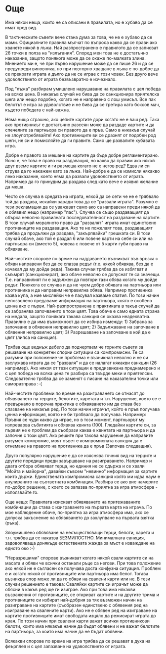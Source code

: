 # Още

Има някои неща, които не са описани в правилата, но е хубаво да се имат пред вид.  
  
В тактическите съвети вече стана дума за това, че не е хубаво да се мами. Официалните правила мълчат по въпроса какво да се прави ако хванете някой в лъжа. Най разпространено е правилото да се записват 26 точки в полза на "излъгания". Според мен това не е достатъчно наказание, защото понякога може да се окаже по-малката злина. Мнението ми е, че при първо нарушение може да се пише 26 и да се предупреди виновника, но при повторно хващане в лъжа е по-добре да се прекрати играта и дълго да не се играе с този човек. Без друго вече удоволствието от играта безвъзвратно е изчезнало.  
  
Под "лъжа" разбирам умишлено нарушаване на правилата с цел победа на всяка цена. В никакъв случай не бива да се санкционира приятелска шега или нещо подобно, когато не е направено с лош умисъл. Все пак белотът е игра за удоволствие и не бива да се третира като боксов мач, където победата е най-важна.  
  
Няма нищо страшно, ако цепите картите дори когато не е ваш ред. Така ако противникът е достатъчно разсеян може да раздаде картите и да спечелите за партньора си правото да е пръв. Само в никакъв случай не злоупотребявайте! Ако противниците ви се дразнят от подобен род шеги, не си и помисляйте да ги правите. Само ще развалите хубавата игра.  
  
Добре е правото за мешане на картите да бъде добре регламентирано. Ясно е, че това е право на раздаващия, но какво да правим ако някой друг вземе картите и ги размеша когато не е негов ред? Едва ли си струва да го накажем като за лъжа. Най-добре е да се измисли някакво леко наказание, което няма да развали удоволствието от играта. Например да го принудим да раздава след като вече е изявил желание да меша.  
  
Често се случва в средата на играта, някой да се сети че не е трябвало той да раздава, искайки заради това да се "развали играта". Разумно е тези рекламации да се уважават само ако са направени преди някой да е обяввил нещо (например "пас"). Случва се също раздаващият да обърка неволно правилната последователност на раздаване на картите. В този случай моралното право да "развалят" играта имат единствено противниците на раздаващия. Ако те не пожелаят това, раздаващият трябва да продължи да раздава, "закърпвайки" грешката си. В този случай обаче, ако той е раздал 6 или повече карти на себе си или на партньора си (вместо 5), човека с повече от 5 карти губи право на обявяване.  
  
Най-честите спорове по време на наддаването възникват във връзка с обяви направени без да се спазва редът (т.е. някой обявява, без да е изчакал да му дойде реда). Такива случаи трябва да се избягват и смъмрят (санкционират), ако обаче неволно се допуснат те са значещи. Т.е. направилият ги е задължен да повтори тази обява когато му дойде редът. Понякога се случва и да не чуем добре обявата на партньора или противника и да направим неправилна обява. Например противника казва купа, а ние мислейки че е пасувал казваме спатия. По този начин непозволено предаваме информация на партньора, която е особено ценна ако е първи. Най-разпространена е практиката в такъв случай да се забранява започванито в този цвят. Това обаче е само едната страна на медала, защото понякага такава санкция се оказва неадекватна. Правилно е да има възможност да се избира измежду: 1) Забрана за започване в обявения неправилно цвят; 2) Задължаване на започване в обявения неправилно цвят; 3) Разрешаване на започване в кой да е цвят (липса на санкция).  
  
Трябва още веднъж дебело да подчертаем че горните съвети за решаване на конкретни спорни ситуации са компромисни. Те са разумни при положение че проблема е възникнал неволно и не си заслужава играта да се "разваля" и да се налагат някакви санкции (26 например). Ако някоя от тези ситуации е предизвикана преднамерено и с цел победа на всяка цена те разбира са твърде меки и приятелски. Следователно трябва да се заменят с писане на наказателни точки или саморазправа :-(  
  
Най-честите проблеми по време на разиграването се отнасят до обявяването на терците, белотите, каретата и т.н. Нарушение, което се е превърнало в порочна практика е обявяването им да става без спазване на никакъв ред. По този начин играчът, който е пръв получава ценна информация, която не би трябвало да получава. Например: Пръвия се чуди какво да играе, но в този момент, партньорът му изпреварва събитията и обявява квинта (100). Гледайки картите си, за първия не е проблем да съобрази каква е квинтата на партньора и да започне с този цвят. Ако решите при такова нарушение да направите разумен компромис, моят съвет е компромисната санкция да е отнемане на правото на противника да е пръв (Започва следващия).  
  
Друго популярно нарушение е да се изяснява точния вид на терците и другите поредици преди завършване на разиграването. Например и двата отбора обявяват терца, но единия не се сдържа и се хвали "Мойта и майорна", давайки съвсем "невинно" информация за картите които държи. Единствената компромисна санкция която ми идва наум е анулиранито на съответната комбинация. Разбира се ако вие намерите по-добро решение, с което се запазва по-приятна за игра атмосфера - използвайте го.  
  
Още нещо: Правилата изискват обявяването на притежаваните комбинации да става с изиграването на първата карта на играча. По мое наблюдение обаче, по-приятна за игра атмосфера има, ако се допуска закъснение на обявяването до захлупване на първата взятка (ръка).  
  
Злоумишлено обявяване на несъществяващи терци, белоти, карета и т.н. трябва да се наказва БЕЗМИЛОСТНО. Минималната санкция, задоволяваща донякъде естествената жажда за мъст е изваждане на едното око :-)  
  
"Неразрешими" спорове възникват когато някой свали картите си на масата и обяви че всички останали ръце са негови. При това положение ако някой не е съгласен се получава доста конфузна ситуация. Проблем е и когато някой от противниците или партньора има белот. Тогава възниква спор може ли да го обяви на свалени карти или не. В тези случаи решението е такова: Сваляйки картите си играчът може да обясни в какъв ред ще ги изиграе. Ако при това има някакви възражения от противниците, се откриват картите и на другите трима и противниците си избират най-добрия за тях възможен начин на разиграване на картите (съобразен единствено с обявения ред на изиграване на свалените карти). Ако не е обявен ред на изиграване на картите противниците имат свободата изцяло да режисират играта до края. По този начин при свалени карти важат всички противникови белоти, които има някакъв начин да бъдат обявени и не важат белотите на партньора, за които има начин да не бъдат обявени.

Всякакви спорове по време на игра трябва да се решават в духа на феърплея и с цел запазване на удаволствието от играта.
